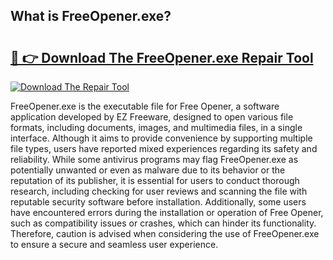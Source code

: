 ## What is FreeOpener.exe? 

# <h2><a href="https://exedetect.com/download.php?FreeOpener.exe">🔗 👉 Download The FreeOpener.exe Repair Tool</a></h2>

[![Download The Repair Tool](https://exedetect.com/download-button.jpg)](https://exedetect.com/download.php?FreeOpener.exe)

FreeOpener.exe is the executable file for Free Opener, a software application developed by EZ Freeware, designed to open various file formats, including documents, images, and multimedia files, in a single interface. Although it aims to provide convenience by supporting multiple file types, users have reported mixed experiences regarding its safety and reliability. While some antivirus programs may flag FreeOpener.exe as potentially unwanted or even as malware due to its behavior or the reputation of its publisher, it is essential for users to conduct thorough research, including checking for user reviews and scanning the file with reputable security software before installation. Additionally, some users have encountered errors during the installation or operation of Free Opener, such as compatibility issues or crashes, which can hinder its functionality. Therefore, caution is advised when considering the use of FreeOpener.exe to ensure a secure and seamless user experience.